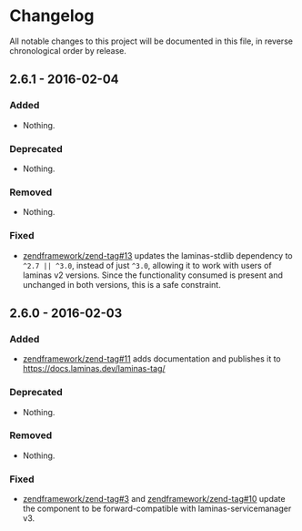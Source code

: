 # Changelog

All notable changes to this project will be documented in this file, in reverse chronological order by release.

## 2.6.1 - 2016-02-04

### Added

- Nothing.

### Deprecated

- Nothing.

### Removed

- Nothing.

### Fixed

- [zendframework/zend-tag#13](https://github.com/zendframework/zend-tag/pull/13) updates the
  laminas-stdlib dependency to `^2.7 || ^3.0`, instead of just `^3.0`, allowing
  it to work with users of laminas v2 versions. Since the functionality consumed is
  present and unchanged in both versions, this is a safe constraint.

## 2.6.0 - 2016-02-03

### Added

- [zendframework/zend-tag#11](https://github.com/zendframework/zend-tag/pull/11) adds documentation
  and publishes it to https://docs.laminas.dev/laminas-tag/

### Deprecated

- Nothing.

### Removed

- Nothing.

### Fixed

- [zendframework/zend-tag#3](https://github.com/zendframework/zend-tag/pull/3) and
  [zendframework/zend-tag#10](https://github.com/zendframework/zend-tag/pull/10) update the component
  to be forward-compatible with laminas-servicemanager v3.
